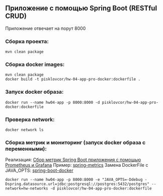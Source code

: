 ## Приложение с помощью Spring Boot (RESTful CRUD)

Приложение отвечает на порут 8000

### Сборка проекта:
````
mvn clean package
````

### Сборка docker images:
````
mvn clean package
docker build -t pisklovcor/hw-04-app-pro-docker:dockerfile .
````

### Запуск docker образа:
````
docker run --name hw04-app -p 8000:8000 -d pisklovcor/hw-04-app-pro-docker:dockerfile
````

### Проверка network:
````
docker network ls
````

### Сборка метрик и мониторинг (запуск docker образа с переменными):
Реализация: [Сбор метрик Spring Boot приложения c помощью Prometheus и Grafana](https://habr.com/ru/articles/548700/)
Пример: [spring-metrics](https://github.com/kirya522/medium-posts/tree/main/java/spring-metrics)
Замена DockerFile c JAVA_OPTS: [spring-boot-docker](https://spring.io/guides/topicals/spring-boot-docker)
````
docker run --name hw04-app -p 8000:8000 -e "JAVA_OPTS=-Ddebug -Dspring.datasource.url=jdbc:postgresql://postgres:5432/postgres" --network=hw-networks -d pisklovcor/hw-04-app-pro-docker:dockerfile
````